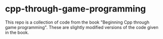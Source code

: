 # cpp-through-game-programming
This repo is a collection of code from the book "Beginning Cpp through game programming".
These are slightly modified versions of the code given in the book.
